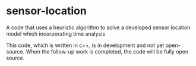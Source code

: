 # sensor-location
A code that uses a heuristic algorithm to solve a developed sensor location model which incorporating time analysis

This code, which is written in c++, is in development and not yet open-source. When the follow-up work is completed, the code will be fully open source.
